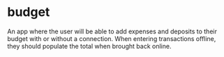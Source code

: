# budget
An app where the user will be able to add expenses and deposits to their budget with or without a connection. When entering transactions offline, they should populate the total when brought back online.
